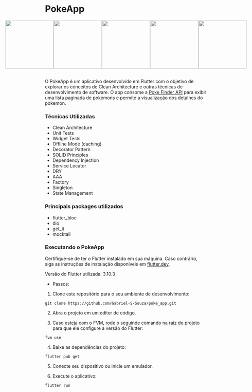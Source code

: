# PokeApp

<div style="display: flex; justify-content: center;">
  <img src="https://github.com/Gabriel-S-Souza/poke_app/assets/94877176/2942c80c-9cd1-469e-93b9-ce649a1f3abe" width="150" />
  <img src="https://github.com/Gabriel-S-Souza/poke_app/assets/94877176/f7f878d6-6b06-4844-a59b-96cda35833b7" width="150" />
  <img src="https://github.com/Gabriel-S-Souza/poke_app/assets/94877176/b5e261e9-441a-4dc2-a479-e1045005de64" width="150" />
  <img src="https://github.com/Gabriel-S-Souza/poke_app/assets/94877176/1ab0037b-0082-4d72-a236-853afbefbfcd" width="150" />
  <img src="https://github.com/Gabriel-S-Souza/poke_app/assets/94877176/be33a3fd-6281-49ec-9a10-363c90049e4c" width="150" />
</div>
<br>

O PokeApp é um aplicativo desenvolvido em Flutter com o objetivo de explorar os conceitos de Clean Architecture e outras técnicas de desenvolvimento de software. O app consome a [Poke Finder API](https://github.com/Gabriel-S-Souza/poke_finder_api/tree/main) para exibir uma lista paginada de pokemons e permite a visualização dos detalhes do pokemon.
<br>

### Técnicas Utilizadas
- Clean Architecture
- Unit Tests
- Widget Tests
- Offline Mode (caching)
- Decorator Pattern
- SOLID Principles
- Dependency Injection
- Service Locator
- DRY
- AAA
- Factory
- Singleton
- State Management


### Principais packages utilizados
- flutter_bloc
- dio
- get_it
- mocktail


### Executando o PokeApp

Certifique-se de ter o Flutter instalado em sua máquina. Caso contrário, siga as instruções de instalação disponíveis em [flutter.dev](https://flutter.dev/).

Versão do Flutter utilizada: 3.10.3

- Passos: <br>

1. Clone este repositório para o seu ambiente de desenvolvimento:

```
git clone https://github.com/Gabriel-S-Souza/poke_app.git
```

2. Abra o projeto em um editor de código.

3. Caso esteja com o FVM, rode o seguinde comando na raiz do projeto para que ele configure a versão do Flutter:
```
fvm use
```
4. Baixe as dependências do projeto:
```
flutter pub get
```
5. Conecte seu dispositivo ou inicie um emulador.

6. Execute o aplicativo:

```
flutter run
```
